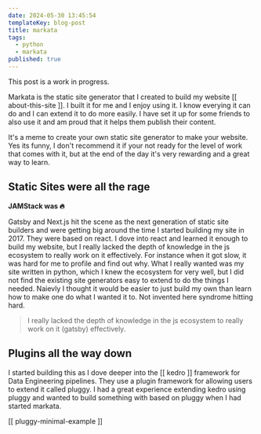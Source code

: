 ```yaml
---
date: 2024-05-30 13:45:54
templateKey: blog-post
title: markata
tags:
  - python
  - markata
published: true
---
```


This post is a work in progress.

Markata is the static site generator that I created to build my website [[
about-this-site ]].  I built it for me and I enjoy using it.  I know everying
it can do and I can extend it to do more easily.  I have set it up for some
friends to also use it and am proud that it helps them publish their content.

It's a meme to create your own static site generator to make your website.  Yes
its funny, I don't recommend it if your not ready for the level of work that
comes with it, but at the end of the day it's very rewarding and a great way to
learn.

## Static Sites were all the rage

**JAMStack was 🔥**

Gatsby and Next.js hit the scene as the next generation of static site builders
and were getting big around the time I started building my site in 2017.  They
were based on react.  I dove into react and learned it enough to build my
website, but I really lacked the depth of knowledge in the js ecosystem to
really work on it effectively.  For instance when it got slow, it was hard for
me to profile and find out why.  What I really wanted was my site written in
python, which I knew the ecosystem for very well, but I did not find the
existing site generators easy to extend to do the things I needed.  Naievly I
thought it would be easier to just build my own than learn how to make one do
what I wanted it to.  Not invented here syndrome hitting hard.

> I really lacked the depth of knowledge in the js ecosystem to really work on
> it (gatsby) effectively.  

## Plugins all the way down

I started building this as I dove deeper into the [[ kedro ]] framework for Data
Engineering pipelines.  They use a plugin framework for allowing users to
extend it called pluggy.  I had a great experience extending kedro using pluggy
and wanted to build something with based on pluggy when I had started markata.

[[ pluggy-minimal-example ]]
